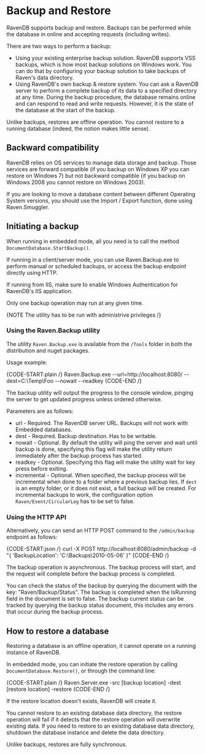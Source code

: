 ﻿# Backup and Restore

RavenDB supports backup and restore. Backups can be performed while the database in online and accepting requests (including writes). 

There are two ways to perform a backup:

* Using your existing enterprise backup solution. RavenDB supports VSS backups, which is how most backup solutions on Windows work. You can do that by configuring your backup solution to take backups of Raven's data directory. 
* Using RavenDB's own backup & restore system. You can ask a RavenDB server to perform a complete backup of its data to a specified directory at any time. During the backup procedure, the database remains online and can respond to read and write requests. However, it is the state of the database at the start of the backup.

Unlike backups, restores are offline operation. You cannot restore to a running database (indeed, the notion makes little sense).

## Backward compatibility

RavenDB relies on OS services to manage data storage and backup. Those services are forward compatible (if you backup on Windows XP you can restore on Windows 7) but not  backward compatible (if you backup on Windows 2008 you cannot restore on Windows 2003).

If you are looking to move a database content between different Operating System versions, you should use the Import / Export function, done using Raven.Smuggler.

## Initiating a backup

When running in embedded mode, all you need is to call the method `DocumentDatabase.StartBackup()`.

If running in a client/server mode, you can use Raven.Backup.exe to perform manual or scheduled backups, or access the backup endpoint directly using HTTP.

If running from IIS, make sure to enable Windows Authentication for RavenDB's IIS application.

Only one backup operation may run at any given time.

{NOTE The utility has to be run with administrive privileges /}

### Using the Raven.Backup utility

The utility `Raven.Backup.exe` is available from the `/Tools` folder in both the distribution and nuget packages.

Usage example:

{CODE-START:plain /}
    Raven.Backup.exe --url=http://localhost:8080/ --dest=C:\Temp\Foo --nowait --readkey
{CODE-END /}

The backup utility will output the progress to the console window, pinging the server to get updated progress unless ordered otherwise.

Parameters are as follows:

* url - Required. The RavenDB server URL. Backups will not work with Embedded databases.
* dest - Required. Backup destination. Has to be writable.
* nowait - Optional. By default the utility will ping the server and wait until backup is done, specifying this flag will make the utility return immediately after the backup process has started.
* readkey - Optional. Specifying this flag will make the utility wait for key press before exiting.
* incremental - Optional. When specified, the backup process will be incremental when done to a folder where a previous backup lies. If `dest` is an empty folder, or it does not exist, a full backup will be created. For incremental backups to work, the configuration option `Raven/Esent/CircularLog` has to be set to false.

### Using the HTTP API

Alternatively, you can send an HTTP POST command to the `/admin/backup` endpoint as follows:

{CODE-START:json /}
    curl -X POST http://localhost:8080/admin/backup -d "{ 'BackupLocation': 'C:\\Backups\\2010-05-06' }"
{CODE-END /}

The backup operation is asynchronous. The backup process will start, and the request will complete before the backup process is completed.

You can check the status of the backup by querying the document with the key: "Raven/Backup/Status". The backup is completed when the IsRunning field in the document is set to false. The backup current status can be tracked by querying the backup status document, this includes any errors that occur during the backup process.

## How to restore a database

Restoring a database is an offline operation, it cannot operate on a running instance of RavenDB.

In embedded mode, you can initiate the restore operation by calling `DocumentDatabase.Restore()`, or through the command line:

{CODE-START:plain /}
    Raven.Server.exe -src [backup location] -dest [restore location] -restore
{CODE-END /}
    
If the restore location doesn't exists, RavenDB will create it.

You cannot restore to an existing database data directory, the restore operation will fail if it detects that the restore operation will overwrite existing data. If you need to restore to an existing database data directory, shutdown the database instance and delete the data directory.

Unlike backups, restores are fully synchronous.